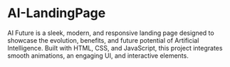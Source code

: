 # AI-LandingPage
AI Future is a sleek, modern, and responsive landing page designed to showcase the evolution, benefits, and future potential of Artificial Intelligence. Built with HTML, CSS, and JavaScript, this project integrates smooth animations, an engaging UI, and interactive elements.
